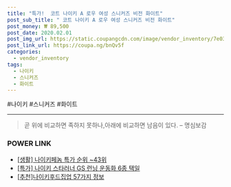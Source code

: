 ```yaml
--- 
title: "특가!  코트 나이키 A 로우 여성 스니커즈 비전 화이트" 
post_sub_title: " 코트 나이키 A 로우 여성 스니커즈 비전 화이트" 
post_money: ₩ 89,500 
post_date: 2020.02.01 
post_img_url: https://static.coupangcdn.com/image/vendor_inventory/7e03/8c79427e628995bef1c6503770e41a3ef564507a10965127d94c5f6f4ab7.jpg 
post_link_url: https://coupa.ng/bnQv5f 
categories: 
  - vendor_inventory 
tags: 
  - 나이키 
  - 스니커즈 
  - 화이트 
--- 
```

  #나이키 #스니커즈 #화이트 
<hr> 

> 곧 위에 비교하면 족하지 못하나,아래에 비교하면 남음이 있다. – 명심보감 


### POWER LINK

* <a href="https://blog.naver.com/sakai111/221783373328" target="_blank"> [생활] 나이키페놈 특가 순위 ~43위</a>
* <a href="https://blog.naver.com/santokki14/221790979996" target="_blank">[특가] 나이키 스타러너 GS 런닝 운동화 6종 택일</a>
* <a href="https://blog.naver.com/fasyy4321/221786196911" target="_blank">[추천]나이키후드집업 57가지 정보</a>
